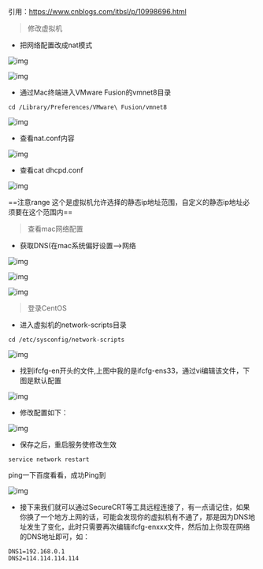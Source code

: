 引用：https://www.cnblogs.com/itbsl/p/10998696.html

> 修改虚拟机

- 把网络配置改成nat模式

![img](https://img2018.cnblogs.com/blog/720430/201906/720430-20190610164805904-1878811384.png)



![img](https://img2018.cnblogs.com/blog/720430/201906/720430-20190610164812040-64855612.png)

- 通过Mac终端进入VMware Fusion的vmnet8目录

```
cd /Library/Preferences/VMware\ Fusion/vmnet8
```

![img](https://img2018.cnblogs.com/blog/720430/201906/720430-20190610164819920-1999038053.png)

- 查看nat.conf内容

![img](https://img2018.cnblogs.com/blog/720430/201906/720430-20190610164827222-1773170825.png)

- 查看cat dhcpd.conf

![img](https://img2018.cnblogs.com/blog/720430/201906/720430-20190610164835758-181641312.png)

==注意range 这个是虚拟机允许选择的静态ip地址范围，自定义的静态ip地址必须要在这个范围内==

> 查看mac网络配置

- 获取DNS(在mac系统偏好设置—>网络

![img](https://img2018.cnblogs.com/blog/720430/201906/720430-20190610164843039-18488902.png)



![img](https://img2018.cnblogs.com/blog/720430/201906/720430-20190610164849104-441757788.png)

![img](https://img2018.cnblogs.com/blog/720430/201906/720430-20190610164855065-1139533275.png)



> 登录CentOS

- 进入虚拟机的network-scripts目录

```shell
cd /etc/sysconfig/network-scripts
```

![img](https://img2018.cnblogs.com/blog/720430/201906/720430-20190610164947943-1391299598.png)

- 找到ifcfg-en开头的文件,上图中我的是ifcfg-ens33，通过vi编辑该文件，下图是默认配置

![img](https://img2018.cnblogs.com/blog/720430/201906/720430-20190610164955215-574987874.png)

- 修改配置如下：

![img](https://img2018.cnblogs.com/blog/720430/201906/720430-20190610165000839-393578534.png)









- 保存之后，重启服务使修改生效

```shel
service network restart
```

ping一下百度看看，成功Ping到

![img](https://img2018.cnblogs.com/blog/720430/201906/720430-20190610165009727-1011741530.png)

- 接下来我们就可以通过SecureCRT等工具远程连接了，有一点请记住，如果你换了一个地方上网的话，可能会发现你的虚拟机有不通了，那是因为DNS地址发生了变化，此时只需要再次编辑ifcfg-enxxx文件，然后加上你现在网络的DNS地址即可，如：

```
DNS1=192.168.0.1
DNS2=114.114.114.114
```

